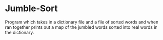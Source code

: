 # Jumble-Sort
Program which takes in a dictionary file and a file of sorted words and when ran together prints out a map of the jumbled words sorted into real words in the dictionary.
